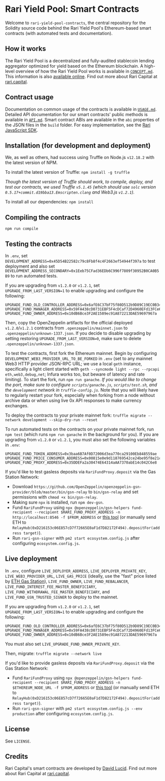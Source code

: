 # Rari Yield Pool: Smart Contracts

Welcome to `rari-yield-pool-contracts`, the central repository for the Solidity source code behind the Rari Yield Pool's Ethereum-based smart contracts (with automated tests and documentation).

## How it works

The Rari Yield Pool is a decentralized and fully-audited stablecoin lending aggregator optimized for yield based on the Ethereum blockchain. A high-level overview of how the Rari Yield Pool works is available in [`CONCEPT.md`](CONCEPT.md). This information is also [available online](https://rari.capital/current.html). Find out more about Rari Capital at [rari.capital](https://rari.capital).

## Contract usage

Documentation on common usage of the contracts is available in [`USAGE.md`](USAGE.md). Detailed API documentation for our smart contracts' public methods is available in [`API.md`](API.md). Smart contract ABIs are available in the `abi` properties of the JSON files in the `build` folder. For easy implementation, see the [Rari JavaScript SDK](https://github.com/Rari-Capital/rari-sdk).

## Installation (for development and deployment)

We, as well as others, had success using Truffle on Node.js `v12.18.2` with the latest version of NPM.

To install the latest version of Truffle: `npm install -g truffle`

*Though the latest version of Truffle should work, to compile, deploy, and test our contracts, we used Truffle `v5.1.45` (which should use `solc` version `0.5.17+commit.d19bba13.Emscripten.clang` and Web3.js `v1.2.1`).*

To install all our dependencies: `npm install`

## Compiling the contracts

`npm run compile`

## Testing the contracts

In `.env`, set `DEVELOPMENT_ADDRESS=0x45D54B22582c79c8Fb8f4c4F2663ef54944f397a` to test deployment and also set `DEVELOPMENT_ADDRESS_SECONDARY=0x1Eeb75CFad36EDb6C996f7809f30952B0CA0B5B9` to run automated tests.

If you are upgrading from `v1.2.0` or `v1.2.1`, set `UPGRADE_FROM_LAST_VERSION=1` to enable upgrading and configure the following:

    UPGRADE_FUND_OLD_CONTROLLER_ADDRESS=0x6afE6C37bF75f80D512b9D89C19EC0B346b09a8d
    UPGRADE_FUND_MANAGER_ADDRESS=0x59FA438cD0731EBF5F4cDCaf72D4960EFd13FCe6
    UPGRADE_FUND_OWNER_ADDRESS=0x10dB6Bce3F2AE1589ec91A872213DAE59697967a

Then, copy the OpenZeppelin artifacts for the official deployed `v1.2.0`/`v1.2.1` contracts from `.openzeppelin/mainnet.json` to `.openzeppelin/unknown-1337.json`. If you decide to disable upgrading by setting restoring `UPGRADE_FROM_LAST_VERSION=0`, make sure to delete `.openzeppelin/unknown-1337.json`.

To test the contracts, first fork the Ethereum mainnet. Begin by configuring `DEVELOPMENT_WEB3_PROVIDER_URL_TO_BE_FORKED` in `.env` (set to any mainnet Web3 HTTP provider JSON-RPC URL; we use a local `geth` instance, specifically a light client started with `geth --syncmode light --rpc --rpcapi eth,web3,debug,net`; Infura works too, but beware of latency and rate limiting). To start the fork, run `npm run ganache`. *If you would like to change the port, make sure to configure `scripts/ganache.js`, `scripts/test.sh`, and the `development` network in `truffle-config.js`.* Note that you will likely have to regularly restart your fork, especially when forking from a node without archive data or when using live 0x API responses to make currency exchanges.

To deploy the contracts to your private mainnet fork: `truffle migrate --network development --skip-dry-run --reset`

To run automated tests on the contracts on your private mainnet fork, run `npm test` (which runs `npm run ganache` in the background for you). If you are upgrading from `v1.2.0` or `v1.2.1`, you must also set the following variables in `.env`:

    UPGRADE_FUND_TOKEN_ADDRESS=0x3baa6B7Af0D72006d3ea770ca29100Eb848559ae
    UPGRADE_FUND_PRICE_CONSUMER_ADDRESS=0x00815e0e9d118769542ce24be95f8e21c60e5561
    UPGRADE_FUND_PROXY_ADDRESS=0x35DDEFa2a30474E64314aAA7370abE14c042C6e8

If you'd like to test gasless deposits via `RariFundProxy.deposit` via the Gas Station Network:

* Download `https://github.com/OpenZeppelin/openzeppelin-gsn-provider/blob/master/bin/gsn-relay` to `bin/gsn-relay` and set permissions with `chmod +x bin/gsn-relay`.
* Making sure `npx` is installed, run `npm dev-gsn`.
* Fund `RariFundProxy` using `npx @openzeppelin/gsn-helpers fund-recipient --recipient $RARI_FUND_PROXY_ADDRESS -n http://localhost:8546 -f $FROM_ADDRESS` or [this tool](https://www.opengsn.org/recipients) (or manually send ETH to `RelayHub(0xD216153c06E857cD7f72665E0aF1d7D82172F494).depositFor(address target)`).
* Run `rari-gsn-signer` with `pm2 start ecosystem.config.js` after configuring `ecosystem.config.js`.

## Live deployment

In `.env`, configure `LIVE_DEPLOYER_ADDRESS`, `LIVE_DEPLOYER_PRIVATE_KEY`, `LIVE_WEB3_PROVIDER_URL`, `LIVE_GAS_PRICE` (ideally, use the "fast" price listed by [ETH Gas Station](https://www.ethgasstation.info/)), `LIVE_FUND_OWNER`, `LIVE_FUND_REBALANCER`, `LIVE_FUND_INTEREST_FEE_MASTER_BENEFICIARY`, `LIVE_FUND_WITHDRAWAL_FEE_MASTER_BENEFICIARY`, and `LIVE_FUND_GSN_TRUSTED_SIGNER` to deploy to the mainnet.

If you are upgrading from `v1.2.0` or `v1.2.1`, set `UPGRADE_FROM_LAST_VERSION=1` to enable upgrading and configure the following:

    UPGRADE_FUND_OLD_CONTROLLER_ADDRESS=0x6afE6C37bF75f80D512b9D89C19EC0B346b09a8d
    UPGRADE_FUND_MANAGER_ADDRESS=0x59FA438cD0731EBF5F4cDCaf72D4960EFd13FCe6
    UPGRADE_FUND_OWNER_ADDRESS=0x10dB6Bce3F2AE1589ec91A872213DAE59697967a

You must also set `LIVE_UPGRADE_FUND_OWNER_PRIVATE_KEY`.

Then, migrate: `truffle migrate --network live`

If you'd like to provide gasless deposits via `RariFundProxy.deposit` via the Gas Station Network:

* Fund `RariFundProxy` using `npx @openzeppelin/gsn-helpers fund-recipient --recipient $RARI_FUND_PROXY_ADDRESS -n $ETHEREUM_NODE_URL -f $FROM_ADDRESS` or [this tool](https://www.opengsn.org/recipients) (or manually send ETH to `RelayHub(0xD216153c06E857cD7f72665E0aF1d7D82172F494).depositFor(address target)`).
* Run `rari-gsn-signer` with `pm2 start ecosystem.config.js --env production` after configuring `ecosystem.config.js`.

## License

See `LICENSE`.

## Credits

Rari Capital's smart contracts are developed by [David Lucid](https://github.com/davidlucid). Find out more about Rari Capital at [rari.capital](https://rari.capital).
